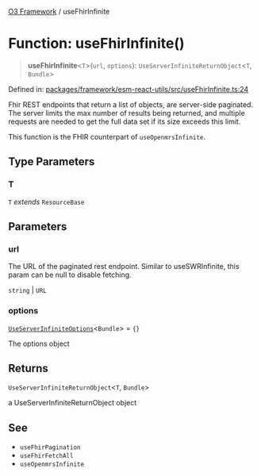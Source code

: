 [O3 Framework](../API.md) / useFhirInfinite

# Function: useFhirInfinite()

> **useFhirInfinite**\<`T`\>(`url`, `options`): `UseServerInfiniteReturnObject`\<`T`, `Bundle`\>

Defined in: [packages/framework/esm-react-utils/src/useFhirInfinite.ts:24](https://github.com/openmrs/openmrs-esm-core/blob/18d2874f03a33a6ab8295af0e87ac97fdd150718/packages/framework/esm-react-utils/src/useFhirInfinite.ts#L24)

Fhir REST endpoints that return a list of objects, are server-side paginated.
The server limits the max number of results being returned, and multiple requests are needed to get the full data set
if its size exceeds this limit.

This function is the FHIR counterpart of `useOpenmrsInfinite`.

## Type Parameters

### T

`T` *extends* `ResourceBase`

## Parameters

### url

The URL of the paginated rest endpoint.
           Similar to useSWRInfinite, this param can be null to disable fetching.

`string` | `URL`

### options

[`UseServerInfiniteOptions`](../interfaces/UseServerInfiniteOptions.md)\<`Bundle`\> = `{}`

The options object

## Returns

`UseServerInfiniteReturnObject`\<`T`, `Bundle`\>

a UseServerInfiniteReturnObject object

## See

 - `useFhirPagination`
 - `useFhirFetchAll`
 - `useOpenmrsInfinite`
